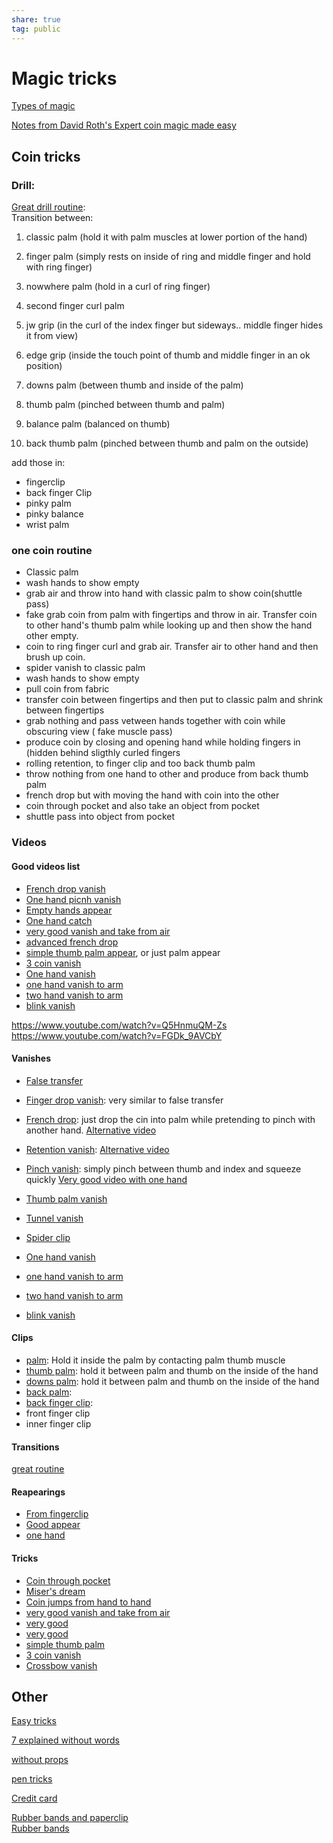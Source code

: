 ```yaml
---  
share: true  
tag: public  
---  
```

# Magic tricks  
  
[Types of magic](https://www.youtube.com/shorts/DnLjHW5nI5M)  
  
[Notes from David Roth's Expert coin magic made easy](./Notes-from-David-Roth's-Expert-coin-magic-made-easy.md)  
  
## Coin tricks  
  
### Drill:  
[Great drill routine](https://youtu.be/eeUlFMyionM?t=294):  
Transition between:  
1. classic palm  (hold it with palm muscles at lower portion of the hand)  
2. finger palm (simply rests on inside of ring and middle finger and hold with ring finger)  
3. nowwhere palm (hold in a curl of ring finger)  
4. second finger curl palm  
6. jw grip (in the curl of the index finger but sideways.. middle finger hides it from view)  
7. edge grip (inside the touch point of thumb and middle finger in an ok position)  
  
9. downs palm (between thumb and inside of the palm)  
10. thumb palm (pinched between thumb and palm)  
11. balance palm (balanced on thumb)  
12. back thumb palm (pinched between thumb and palm on the outside)  
  
add those in:  
- fingerclip  
- back finger Clip  
- pinky palm  
- pinky balance  
- wrist palm  
  
  
### one coin routine  
- Classic palm  
- wash hands to show empty  
- grab air and throw into hand with classic palm to show coin(shuttle pass)  
- fake grab coin from palm with fingertips and throw in air. Transfer coin to other hand's thumb palm while looking up and then show the hand other empty.  
- coin to ring finger curl and grab air. Transfer air to other hand and then brush up coin.  
- spider vanish to classic palm  
- wash hands to show empty  
- pull coin from fabric  
- transfer coin between fingertips and then put to classic palm and shrink between fingertips  
- grab nothing and pass vetween hands together with coin while obscuring view ( fake muscle pass)  
- produce coin by closing and opening hand while holding fingers in (hidden behind sligthly curled fingers  
- rolling retention, to finger clip and too back thumb palm  
- throw nothing from one hand to other and produce from back thumb palm  
- french drop but with moving the hand with coin into the other  
- coin through pocket and also take an object from pocket  
- shuttle pass into object from pocket  
  
  
  
  
  
### Videos  
  
#### Good videos list  
- [French drop vanish](https://www.youtube.com/watch?app=desktop&v=4gdmQ2A6wn4)  
- [One hand picnh vanish](https://youtu.be/YnUNEvbj8Kc?t=224)  
- [Empty hands appear](https://youtu.be/YnUNEvbj8Kc?t=464)  
- [One hand catch](https://youtu.be/z9OpKGZJHu0?t=79)  
- [very good vanish and take from air](https://youtu.be/HzxFZQSA-Kc?t=392)  
- [advanced french drop](https://youtu.be/HzxFZQSA-Kc?t=463)  
- [simple thumb palm appear](https://youtu.be/z9OpKGZJHu0?t=35), or just palm appear  
- [3 coin vanish](https://www.youtube.com/watch?v=Got36rd0bf8)  
- [One hand vanish](https://www.youtube.com/watch?v=Il0EhJYFz30)  
- [one hand vanish to arm](https://www.youtube.com/watch?v=4vUzZecKIf4)  
- [two hand vanish to arm](https://www.youtube.com/watch?v=1-HHuIq97Yg)  
- [blink vanish](https://www.youtube.com/watch?v=gPbNSQXu2yE)  
  
https://www.youtube.com/watch?v=Q5HnmuQM-Zs  
https://www.youtube.com/watch?v=FGDk_9AVCbY  
  
#### Vanishes  
- [False transfer](https://youtu.be/4gdmQ2A6wn4?t=209)  
- [Finger drop vanish](https://youtu.be/4gdmQ2A6wn4?t=326): very similar to false transfer  
- [French drop](https://www.youtube.com/watch?v=EZ0C2wh5IyE&list=PLLALQuK1NDrj2KbQpug7200hnvUHI-dMe&index=11): just drop the cin into palm while pretending to pinch with another hand. [Alternative video](https://www.youtube.com/watch?app=desktop&v=4gdmQ2A6wn4)  
    
- [Retention vanish](https://www.youtube.com/watch?v=ehU7ADJkvNc&list=PLLALQuK1NDrj2KbQpug7200hnvUHI-dMe&index=16): [Alternative video](https://youtu.be/4gdmQ2A6wn4?t=502)  
- [Pinch vanish](https://www.youtube.com/watch?v=ZuKuXta1xVs): simply pinch between thumb and index and squeeze quickly [Very good video with one hand](https://youtu.be/YnUNEvbj8Kc?t=224)  
- [Thumb palm vanish](https://www.youtube.com/watch?v=DEVH30RdjE0&list=PLLALQuK1NDrj2KbQpug7200hnvUHI-dMe&index=12)  
- [Tunnel vanish](https://www.youtube.com/watch?v=ZtvfR_7GgFk&list=PLLALQuK1NDrj2KbQpug7200hnvUHI-dMe&index=13)  
  
- [Spider clip](https://youtu.be/z9OpKGZJHu0?t=174)  
- [One hand vanish](https://www.youtube.com/watch?v=Il0EhJYFz30)  
- [one hand vanish to arm](https://www.youtube.com/watch?v=4vUzZecKIf4)  
- [two hand vanish to arm](https://www.youtube.com/watch?v=1-HHuIq97Yg)  
- [blink vanish](https://www.youtube.com/watch?v=gPbNSQXu2yE)  
  
#### Clips  
- [palm](https://www.youtube.com/watch?v=TX-RZhYmkyI&list=PLLALQuK1NDrj2KbQpug7200hnvUHI-dMe&index=6): Hold it inside the palm by contacting palm thumb muscle  
- [thumb palm](https://www.youtube.com/watch?v=WnxU_bJ5DVc&list=PLLALQuK1NDrj2KbQpug7200hnvUHI-dMe&index=7): hold it between palm and thumb on the inside of the hand  
- [downs palm](https://www.youtube.com/watch?v=XDUhdtgoXX4&list=PLLALQuK1NDrj2KbQpug7200hnvUHI-dMe&index=8): hold it between palm and thumb on the inside of the hand  
- [back palm](https://www.youtube.com/watch?v=uWGzNSTr8GI&list=PLLALQuK1NDrj2KbQpug7200hnvUHI-dMe&index=10):   
- [back finger clip](https://www.youtube.com/watch?v=LW_ISH2iDik&list=PLLALQuK1NDrj2KbQpug7200hnvUHI-dMe&index=10):   
- front finger clip  
- inner finger clip  
  
  
  
#### Transitions  
[great routine](https://www.youtube.com/watch?app=desktop&v=eeUlFMyionM)  
  
  
#### Reapearings  
- [From fingerclip](https://www.youtube.com/watch?v=znF55OjYJzk&list=PLLALQuK1NDrj2KbQpug7200hnvUHI-dMe&index=21)  
- [Good appear](https://youtu.be/YnUNEvbj8Kc?t=464)  
- [one hand](https://youtu.be/z9OpKGZJHu0?t=79)  
  
#### Tricks  
- [Coin through pocket](https://www.youtube.com/watch?v=C98n0k3CKjw&list=PLLALQuK1NDrj2KbQpug7200hnvUHI-dMe&index=17)  
- [Miser's dream](https://www.youtube.com/watch?v=bGmN4w7ZdtU)  
- [Coin jumps from hand to hand](https://youtu.be/HzxFZQSA-Kc?t=314)  
- [very good vanish and take from air](https://youtu.be/HzxFZQSA-Kc?t=392)  
- [very good ](https://youtu.be/HzxFZQSA-Kc?t=463)  
- [very good](https://youtu.be/HzxFZQSA-Kc?t=635)  
- [simple thumb palm](https://youtu.be/z9OpKGZJHu0?t=35)  
- [3 coin vanish](https://www.youtube.com/watch?v=Got36rd0bf8)  
- [Crossbow vanish](https://www.youtube.com/watch?v=cAKGi_Ynt7I)  
  
  
  
## Other  
[Easy tricks](https://www.youtube.com/watch?v=VWw_1-gEdLA)  
  
[7 explained without words](https://www.youtube.com/watch?v=NBrv3xCmhlw)  
  
[without props](https://www.youtube.com/watch?v=CiPwupLYzxM)  
  
[pen tricks](https://www.youtube.com/watch?v=RZny_2BFZOw)  
  
[Credit card](https://www.youtube.com/watch?app=desktop&v=QlygKbt9YE8)  
  
[Rubber bands and paperclip](https://youtu.be/QrNsxfQ8Xio?t=62)  
[Rubber bands](https://www.youtube.com/watch?v=xPOlPDmvjQg)  
